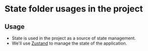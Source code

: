 # State folder usages in the project

## Usage

- State is used in the project as a source of state management.
- We'll use [Zustand](https://zustand-demo.pmnd.rs/) to manage the state of the application.
